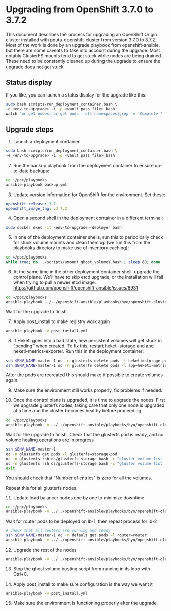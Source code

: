# Upgrading from OpenShift 3.7.0 to 3.7.2

This document describes the process for upgrading an OpenShift Origin cluster
installed with pouta-openshift-cluster from version 3.7.0 to 3.7.2. Most of the work
is done by an upgrade playbook from openshift-ansible, but there are some
caveats to take into account during the upgrade. Most notably GlusterFS mounts
tend to get stuck while nodes are being drained. These need to be constantly
cleaned up during the upgrade to ensure the upgrade does not get stuck.

## Status display

If you like, you can launch a status display for the upgrade like this:
```bash
sudo bash scripts/run_deployment_container.bash \
-e <env-to-upgrade> -i -p <vault pass file> bash
watch "oc get nodes; oc get pods --all-namespaces|grep -v 'Complete'"
```

## Upgrade steps

1. Launch a deployment container

```bash
sudo bash scripts/run_deployment_container.bash \
-e <env-to-upgrade> -i -p <vault pass file> bash
```

2. Run the backup playbook from the deployment container to ensure up-to-date
backups:
```bash
cd ~/poc/playbooks
ansible-playbook backup.yml
```
3. Update version information for OpenShift for the environment. Set these:
```yaml
openshift_release: 3.7
openshift_image_tag: v3.7.2
```

4. Open a second shell in the deployment container in a different terminal:
```bash
sudo docker exec -it <env-to-upgrade>-deployer bash
```

5. In one of the deployment container shells, run this to periodically check
for stuck volume mounts and clean them up (we run this from the playbooks
directory to make use of inventory caching):
```bash
cd ~/poc/playbooks
while true; do ../scripts/umount_ghost_volumes.bash ; sleep 60; done
```

6. At the same time in the other deployment container shell, upgrade the control
plane. We'll have to skip etcd upgrade, or the installation will fail when trying
to pull a newer etcd image. https://github.com/openshift/openshift-ansible/issues/6931

```bash
cd ~/poc/playbooks
ansible-playbook ../../openshift-ansible/playbooks/byo/openshift-cluster/upgrades/v3_7/upgrade_control_plane.yml -e openshift_etcd_upgrade=false
```
Wait for the upgrade to finish.

7. Apply post_install to make registry work again

```bash
ansible-playbook -v post_install.yml
```

8. If Heketi goes into a bad state, new persistent volumes will get stuck in "pending" when created. To fix this,
restart heketi-storage and and heketi-metrics-exporter. Run this in the deployment
container:
```bash
ssh $ENV_NAME-master-1 oc -n glusterfs delete pods -l heketi=storage-pod
ssh $ENV_NAME-master-1 oc -n glusterfs delete pods -l app=heketi-metrics-exporter
```
After the pods are recreated this should make it possible to create volumes again.

9. Make sure the environment still works properly, fix problems if needed.

10. Once the control plane is upgraded, it is time to upgrade
the nodes. First we upgrade glusterfs nodes, taking care that only one node is upgraded at a time and 
the cluster becomes healthy before proceeding. 
```bash
cd ~/poc/playbooks
ansible-playbook -v ../../openshift-ansible/playbooks/byo/openshift-cluster/upgrades/v3_7/upgrade_nodes.yml --limit 'localhost:masters:glusterfs[0]'
```
Wait for the upgrade to finish. Check that the glusterfs pod is ready, and no volume healing operations are in progress

```bash
ssh $ENV_NAME-master-1
oc -n glusterfs get pods -l glusterfs=storage-pod
oc -n glusterfs rsh ds/glusterfs-storage bash -c "gluster volume list | xargs --replace bash -c 'echo; echo \"{}\"; gluster volume heal {} info'"
oc -n glusterfs rsh ds/glusterfs-storage bash -c "gluster volume list | xargs --replace bash -c 'echo; echo \"{}\"; gluster volume heal {} info' | grep 'Number of entries'"
exit
```

You should check that "Number of entries" is zero for all the volumes.

Repeat this for all glusterfs nodes.

11. Update load balancer nodes one by one to minimize downtime
```bash
cd ~/poc/playbooks
ansible-playbook -v ../../openshift-ansible/playbooks/byo/openshift-cluster/upgrades/v3_7/upgrade_nodes.yml --limit 'localhost:masters:lb[0]'
```
Wait for router pods to be deployed on lb-1, then repeat process for lb-2
```bash
# check that all routers are running and ready
ssh $ENV_NAME-master-1 oc -n default get pods -l router=router
ansible-playbook -v ../../openshift-ansible/playbooks/byo/openshift-cluster/upgrades/v3_7/upgrade_nodes.yml --limit 'localhost:masters:lb[1]'
```

12. Upgrade the rest of the nodes
```bash
ansible-playbook -v ../../openshift-ansible/playbooks/byo/openshift-cluster/upgrades/v3_7/upgrade_nodes.yml --limit 'localhost:all:!glusterfs:!lb'
```

13. Stop the ghost volume busting script from running in its loop with Ctrl+C.

14. Apply post_install to make sure configuration is the way we want it   

```bash
ansible-playbook -v post_install.yml
```

15. Make sure the environment is functioning properly after the upgrade.
